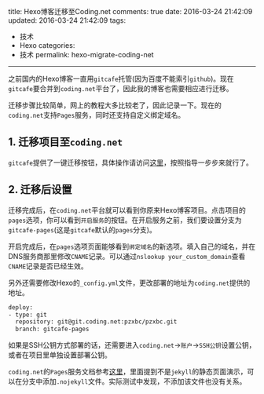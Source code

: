 title: Hexo博客迁移至Coding.net
comments: true
date: 2016-03-24 21:42:09
updated: 2016-03-24 21:42:09
tags:
  - 技术
  - Hexo
categories:
  - 技术
permalink: hexo-migrate-coding-net
---

之前国内的Hexo博客一直用`gitcafe`托管(因为百度不能索引`github`)。现在`gitcafe`要合并到`coding.net`平台了，因此我的博客也需要相应进行迁移。

迁移步骤比较简单，网上的教程大多比较老了，因此记录一下。现在的`coding.net`支持`Pages`服务，同时还支持自定义绑定域名。

<!-- more -->

## 1\. 迁移项目至`coding.net`

`gitcafe`提供了一键迁移按钮，具体操作请访问[这里](https://gitcafe.com/migration)，按照指导一步步来就行了。

## 2\. 迁移后设置

迁移完成后，在`coding.net`平台就可以看到你原来Hexo博客项目。点击项目的`pages`选项，你可以看到`开启服务`的按钮。在开启服务之前，我们要设置分支为`gitcafe-pages`(这是`gitcafe`默认的`pages`分支)。

开启完成后，在`pages`选项页面能够看到`绑定域名`的新选项。填入自己的域名，并在DNS服务商那里修改`CNAME`记录。可以通过`nslookup your_custom_domain`查看`CNAME`记录是否已经生效。

另外还需要修改Hexo的`_config.yml`文件，更改部署的地址为`coding.net`提供的地址。

``` bash
deploy:
- type: git
  repository: git@git.coding.net:pzxbc/pzxbc.git
  branch: gitcafe-pages
```

如果是SSH公钥方式部署的话，还需要进入`coding.net`->`账户`->`SSH公钥`设置公钥，或者在项目里单独设置部署公钥。

`coding.net`的`Pages`服务文档参考[这里](https://coding.net/help/doc/pages/index.html)，里面提到不是`jekyll`的静态页面演示，可以在分支中添加`.nojekyll`文件。实际测试中发现，不添加该文件也没有关系。
